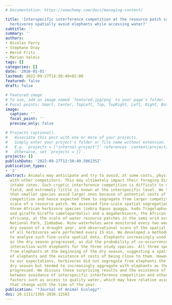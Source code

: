 ```yaml
---
# Documentation: https://wowchemy.com/docs/managing-content/

title: 'Interspecific interference competition at the resource patch scale: do large
  herbivores spatially avoid elephants while accessing water?'
subtitle: ''
summary: ''
authors:
- Nicolas Ferry
- Stéphane Dray
- Hervé Fritz
- Marion Valeix
tags: []
categories: []
date: '2016-01-01'
lastmod: 2022-09-27T14:50:49+02:00
featured: false
draft: false

# Featured image
# To use, add an image named `featured.jpg/png` to your page's folder.
# Focal points: Smart, Center, TopLeft, Top, TopRight, Left, Right, BottomLeft, Bottom, BottomRight.
image:
  caption: ''
  focal_point: ''
  preview_only: false

# Projects (optional).
#   Associate this post with one or more of your projects.
#   Simply enter your project's folder or file name without extension.
#   E.g. `projects = ["internal-project"]` references `content/project/deep-learning/index.md`.
#   Otherwise, set `projects = []`.
projects: []
publishDate: '2022-09-27T12:50:49.506235Z'
publication_types:
- '2'
abstract: Animals may anticipate and try to avoid, at some costs, physical encounters
  with other competitors. This may ultimately impact their foraging distribution and
  intake rates. Such cryptic interference competition is difficult to measure in the
  field, and extremely little is known at the interspecific level. We tested the hypothesis
  that smaller species avoid larger ones because of potential costs of interference
  competition and hence expected them to segregate from larger competitors at the
  scale of a resource patch. We assessed fine-scale spatial segregation patterns between
  three African herbivore species (zebra Equus quagga, kudu Tragelaphus strepsiceros
  and giraffe Giraffa camelopardalis) and a megaherbivore, the African elephant Loxodonta
  africana, at the scale of water resource patches in the semi-arid ecosystem of Hwange
  National Park, Zimbabwe. Nine waterholes were monitored every two weeks during the
  dry season of a drought year, and observational scans of the spatial distribution
  of all herbivores were performed every 15 min. We developed a methodological approach
  to analyse such fine-scale spatial data. Elephants increasingly used waterholes
  as the dry season progressed, as did the probability of co-occurrence and agonistic
  interaction with elephants for the three study species. All three species segregated
  from elephants at the beginning of the dry season, suggesting a spatial avoidance
  of elephants and the existence of costs of being close to them. However, contrarily
  to our expectations, herbivores did not segregate from elephants the rest of the
  dry season but tended to increasingly aggregate with elephants as the dry season
  progressed. We discuss these surprising results and the existence of a trade-off
  between avoidance of interspecific interference competition and other potential
  factors such as access to quality water, which may have relative associated costs
  that change with the time of the year.
publication: '*Journal of Animal Ecology*'
doi: 10.1111/1365-2656.12582
---
```

